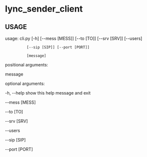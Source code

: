 # lync_sender_client

## USAGE

usage: cli.py [-h] [--mess [MESS]] [--to [TO]] [--srv [SRV]] [--users]

              [--sip [SIP]] [--port [PORT]]
              
              [message]

positional arguments:

  message

optional arguments:

  -h, --help     show this help message and exit
  
  --mess [MESS]
  
  --to [TO]
  
  --srv [SRV]
  
  --users
  
  --sip [SIP]
  
  --port [PORT]
  
